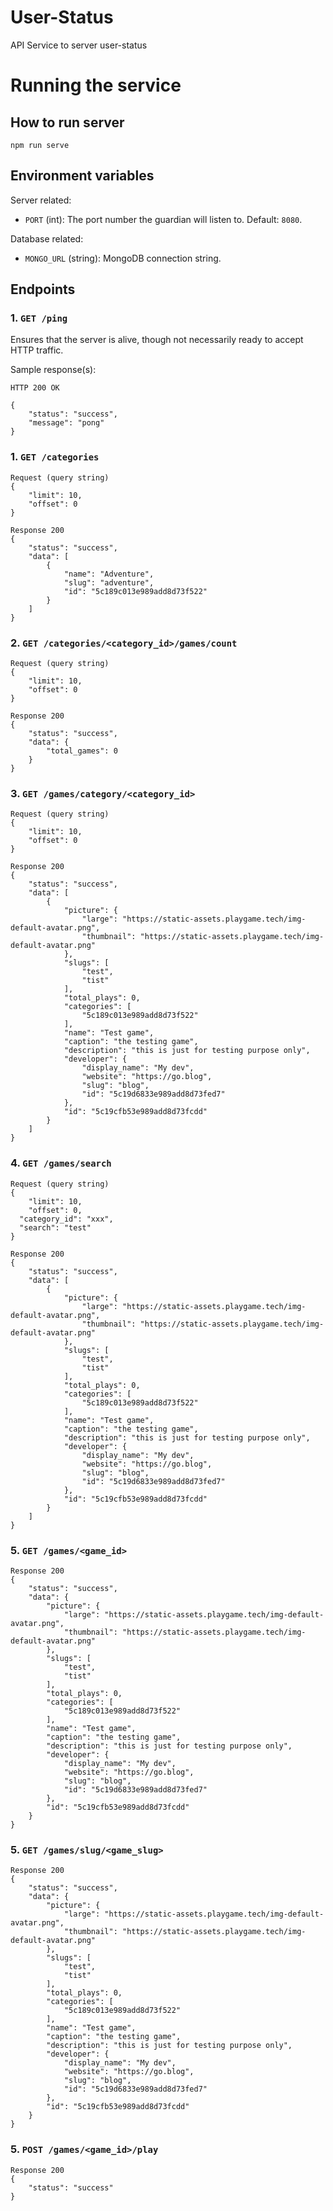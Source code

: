 User-Status
============

API Service to server user-status

Running the service
=================

## How to run server

`npm run serve`


## Environment variables

Server related:

* `PORT` (int): The port number the guardian will listen to. Default: `8080`.

Database related:

* `MONGO_URL` (string): MongoDB connection string.


## Endpoints

### 1. `GET /ping`

Ensures that the server is alive, though not necessarily ready to accept HTTP traffic.

Sample response(s):

```
HTTP 200 OK

{
    "status": "success",
    "message": "pong"
}
```

### 1. `GET /categories`

```
Request (query string)
{
	"limit": 10,
	"offset": 0
}
```

```
Response 200
{
    "status": "success",
    "data": [
        {
            "name": "Adventure",
            "slug": "adventure",
            "id": "5c189c013e989add8d73f522"
        }
    ]
}
```

### 2. `GET /categories/<category_id>/games/count`

```
Request (query string)
{
	"limit": 10,
	"offset": 0
}
```

```
Response 200
{
    "status": "success",
    "data": {
        "total_games": 0
    }
}
```


### 3. `GET /games/category/<category_id>`

```
Request (query string)
{
	"limit": 10,
	"offset": 0
}
```

```
Response 200
{
    "status": "success",
    "data": [
        {
            "picture": {
                "large": "https://static-assets.playgame.tech/img-default-avatar.png",
                "thumbnail": "https://static-assets.playgame.tech/img-default-avatar.png"
            },
            "slugs": [
                "test",
                "tist"
            ],
            "total_plays": 0,
            "categories": [
                "5c189c013e989add8d73f522"
            ],
            "name": "Test game",
            "caption": "the testing game",
            "description": "this is just for testing purpose only",
            "developer": {
                "display_name": "My dev",
                "website": "https://go.blog",
                "slug": "blog",
                "id": "5c19d6833e989add8d73fed7"
            },
            "id": "5c19cfb53e989add8d73fcdd"
        }
    ]
}
```

### 4. `GET /games/search`

```
Request (query string)
{
	"limit": 10,
	"offset": 0,
  "category_id": "xxx",
  "search": "test"
}
```

```
Response 200
{
    "status": "success",
    "data": [
        {
            "picture": {
                "large": "https://static-assets.playgame.tech/img-default-avatar.png",
                "thumbnail": "https://static-assets.playgame.tech/img-default-avatar.png"
            },
            "slugs": [
                "test",
                "tist"
            ],
            "total_plays": 0,
            "categories": [
                "5c189c013e989add8d73f522"
            ],
            "name": "Test game",
            "caption": "the testing game",
            "description": "this is just for testing purpose only",
            "developer": {
                "display_name": "My dev",
                "website": "https://go.blog",
                "slug": "blog",
                "id": "5c19d6833e989add8d73fed7"
            },
            "id": "5c19cfb53e989add8d73fcdd"
        }
    ]
}
```

### 5. `GET /games/<game_id>`

```
Response 200
{
    "status": "success",
    "data": {
        "picture": {
            "large": "https://static-assets.playgame.tech/img-default-avatar.png",
            "thumbnail": "https://static-assets.playgame.tech/img-default-avatar.png"
        },
        "slugs": [
            "test",
            "tist"
        ],
        "total_plays": 0,
        "categories": [
            "5c189c013e989add8d73f522"
        ],
        "name": "Test game",
        "caption": "the testing game",
        "description": "this is just for testing purpose only",
        "developer": {
            "display_name": "My dev",
            "website": "https://go.blog",
            "slug": "blog",
            "id": "5c19d6833e989add8d73fed7"
        },
        "id": "5c19cfb53e989add8d73fcdd"
    }      
}
```

### 5. `GET /games/slug/<game_slug>`

```
Response 200
{
    "status": "success",
    "data": {
        "picture": {
            "large": "https://static-assets.playgame.tech/img-default-avatar.png",
            "thumbnail": "https://static-assets.playgame.tech/img-default-avatar.png"
        },
        "slugs": [
            "test",
            "tist"
        ],
        "total_plays": 0,
        "categories": [
            "5c189c013e989add8d73f522"
        ],
        "name": "Test game",
        "caption": "the testing game",
        "description": "this is just for testing purpose only",
        "developer": {
            "display_name": "My dev",
            "website": "https://go.blog",
            "slug": "blog",
            "id": "5c19d6833e989add8d73fed7"
        },
        "id": "5c19cfb53e989add8d73fcdd"
    }      
}
```

### 5. `POST /games/<game_id>/play`

```
Response 200
{
    "status": "success"    
}
```